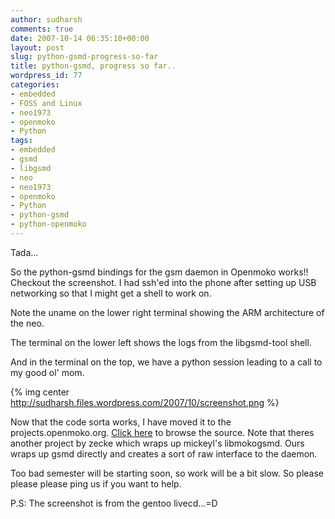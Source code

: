 ```yaml
---
author: sudharsh
comments: true
date: 2007-10-14 06:35:10+00:00
layout: post
slug: python-gsmd-progress-so-far
title: python-gsmd, progress so far..
wordpress_id: 77
categories:
- embedded
- FOSS and Linux
- neo1973
- openmoko
- Python
tags:
- embedded
- gsmd
- libgsmd
- neo
- neo1973
- openmoko
- Python
- python-gsmd
- python-openmoko
---
```


Tada...

So the python-gsmd bindings for the gsm daemon in Openmoko works!! Checkout the screenshot. I had ssh'ed into the phone after setting up USB networking so that I might get a shell to work on.

Note the uname on the lower right terminal showing the ARM architecture of the neo.

The terminal on the lower left shows the logs from the libgsmd-tool shell.

And in the terminal on the top, we have a python session leading to a call to my good ol' mom.

{% img center http://sudharsh.files.wordpress.com/2007/10/screenshot.png %}

Now that the code sorta works, I have moved it to the projects.openmoko.org. [Click here](http://projects.openmoko.org/plugins/scmsvn/viewcvs.php/?root=python-openmoko) to browse the source. Note that theres another project by zecke which wraps up mickeyl's libmokogsmd. Ours wraps up gsmd directly and creates a sort of raw interface to the daemon.

Too bad semester will be starting soon,  so work will be a bit slow. So please please please ping us if you want to help.

P.S: The screenshot is from the gentoo livecd...=D
